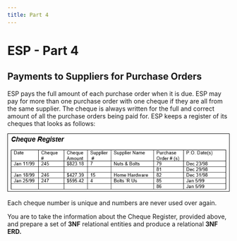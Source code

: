 ```yaml
---
title: Part 4
---
```

# ESP - Part 4

## Payments to Suppliers for Purchase Orders

ESP pays the full amount of each purchase order when it is due. ESP may pay for more than one purchase order with one cheque if they are all from the same supplier. The cheque is always written for the full and correct amount of all the purchase orders being paid for. ESP keeps a register of its cheques that looks as follows:

[![Click for Editable Form - Cheque Register](./ESP-4-Cheque-Register-View.png)](./ESP-4-ChequeRegister.md)

Each cheque number is unique and numbers are never used over again.

You are to take the information about the Cheque Register, provided above, and prepare a set of **3NF** relational entities and produce a relational **3NF ERD.**
